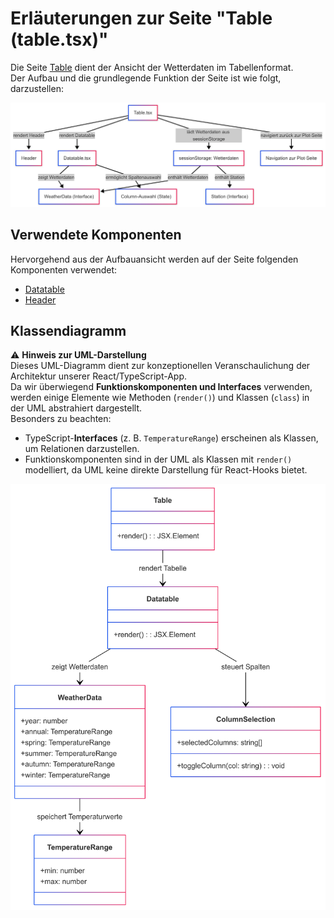 # Erläuterungen zur Seite "Table (table.tsx)"
Die Seite [Table](../src/pages/table.tsx) dient der Ansicht der Wetterdaten im Tabellenformat. <br>
Der Aufbau und die grundlegende Funktion der Seite ist wie folgt, darzustellen:

![Overview](../doc/img/Table_Page.png)

## Verwendete Komponenten
Hervorgehend aus der Aufbauansicht werden auf der Seite folgenden Komponenten verwendet:
- [Datatable](../src/components/datatable.tsx)
- [Header](../src/layouts/header.tsx)


## Klassendiagramm
⚠ **Hinweis zur UML-Darstellung**  
Dieses UML-Diagramm dient zur konzeptionellen Veranschaulichung der Architektur unserer React/TypeScript-App.  
Da wir überwiegend **Funktionskomponenten und Interfaces** verwenden, werden einige Elemente wie Methoden (`render()`) und Klassen (`class`) in der UML abstrahiert dargestellt.  
Besonders zu beachten:  
- TypeScript-**Interfaces** (z. B. `TemperatureRange`) erscheinen als Klassen, um Relationen darzustellen.  
- Funktionskomponenten sind in der UML als Klassen mit `render()` modelliert, da UML keine direkte Darstellung für React-Hooks bietet.  


![Detail](../doc/img/Table.png)
